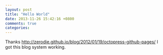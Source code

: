 ```yaml
---
layout: post
title: "Hello World"
date: 2013-11-26 15:42:16 +0800
comments: true
categories: 
---
```

Thanks http://zerodie.github.io/blog/2012/01/19/octopress-github-pages/ I got this blog system working.